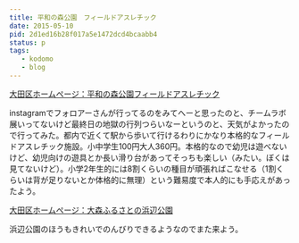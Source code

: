 ```yaml
---
title: 平和の森公園　フィールドアスレチック
date: 2015-05-10
pid: 2d1ed16b28f017a5e1472dcd4bcaabb4
status: p
tags:
   - kodomo
   - blog
---
```


[大田区ホームページ：平和の森公園フィールドアスレチック][1]

instagramでフォロアーさんが行ってるのをみてへーと思ったのと、チームラボ展いってないけど最終日の地獄の行列つらいなーというのと、天気がよかったので行ってみた。都内で近くて駅から歩いて行けるわりにかなり本格的なフィールドアスレチック施設。小中学生100円大人360円。本格的なので幼児は遊べないけど、幼児向けの遊具とか長い滑り台があってそっちも楽しい（みたい。ぼくは見てないけど）。小学2年生的には8割くらいの種目が頑張ればこなせる（1割くらいは背が足りないとか体格的に無理）という難易度で本人的にも手応えがあったよう。

[大田区ホームページ：大森ふるさとの浜辺公園][2]

浜辺公園のほうもきれいでのんびりできるようなのでまた来よう。


[1]:	http://www.city.ota.tokyo.jp/midokoro/spot/hot_news/top_athr.html
[2]:	http://www.city.ota.tokyo.jp/shisetsu/park/oomorifurusatonohamabe.html
